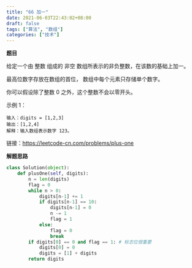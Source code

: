 ```yaml
---
title: "66 加一"
date: 2021-06-03T22:43:02+08:00
draft: false
tags: ["算法", "数组"]
categories: ["技术"]
---
```


**题目**

给定一个由 整数 组成的 非空 数组所表示的非负整数，在该数的基础上加一。

最高位数字存放在数组的首位， 数组中每个元素只存储单个数字。

你可以假设除了整数 0 之外，这个整数不会以零开头。

示例 1：
```
输入：digits = [1,2,3]
输出：[1,2,4]
解释：输入数组表示数字 123。
```

链接：https://leetcode-cn.com/problems/plus-one

**解题思路**


```python
class Solution(object):
    def plusOne(self, digits):
        n = len(digits)
        flag = 0
        while n > 0:
            digits[n-1] += 1
            if digits[n-1] == 10:
                digits[n-1] = 0
                n -= 1
                flag = 1
            else:
                flag = 0
                break
        if digits[0] == 0 and flag == 1: # 标志位很重要
            digits[0] = 0
            digits = [1] + digits
        return digits
            
```